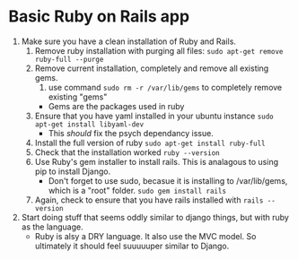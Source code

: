 # Basic Ruby on Rails app

1. Make sure you have a clean installation of Ruby and Rails.
    1. Remove ruby installation with purging all files:
        `sudo apt-get remove ruby-full --purge`
    1. Remove current installation, completely and remove all existing gems.
        1. use command `sudo rm -r /var/lib/gems` to completely remove existing "gems"
        - Gems are the packages used in ruby
    1. Ensure that you have yaml installed in your ubuntu instance
        `sudo apt-get install libyaml-dev`
        - This *should* fix the psych dependancy issue.
    1. Install the full version of ruby
        `sudo apt-get install ruby-full`
    1. Check that the installation worked
        `ruby --version`
    1. Use Ruby's gem installer to install rails. This is analagous to using pip to install Django.
        - Don't forget to use sudo, becasue it is installing to /var/lib/gems, which is a "root" folder.
        `sudo gem install rails`
    1. Again, check to ensure that you have rails installed with `rails --version`
1. Start doing stuff that seems oddly similar to django things, but with ruby as the language. 
    - Ruby is alsy a DRY language. It also use the MVC model. So ultimately it should feel suuuuuper similar to Django. 